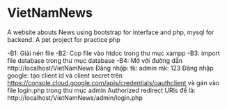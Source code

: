 # VietNamNews
A website abouts News using bootstrap for interface and php, mysql for backend. A pet project for practice php

-B1: Giải nén file
-B2: Cop file vào htdoc trong thư mục xampp
-B3: import file database trong thư mục database
-B4: Mở với đường dẫn http://localhost/VietNamNews
Đăng nhập: tk: admin mk: 123
Đăng nhập google: 
tạo client id và client secret trên https://console.cloud.google.com/apis/credentials/oauthclient
và gán vào file login.php trong thư mục admin
Authorized redirect URIs để là: http://localhost/VietNamNews/admin/login.php
